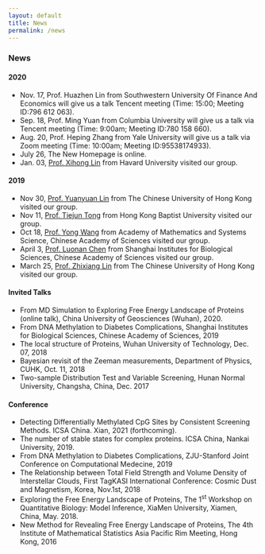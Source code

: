 ```yaml
---
layout: default
title: News
permalink: /news
---
```


### News

#### 2020
- Nov. 17, Prof. Huazhen Lin from Southwestern University Of Finance And Economics will give us a talk Tencent meeting (Time: 15:00; Meeting ID:796 612 063).
- Sep. 18, Prof. Ming Yuan from Columbia University will give us a talk via Tencent meeting (Time: 9:00am; Meeting ID:780 158 660).
- Aug. 20, Prof. Heping Zhang from Yale University will give us a talk via Zoom meeting (Time: 10:00am; Meeting ID:95538174933).
- July 26, The New Homepage is online.
- Jan. 03, [Prof. Xihong Lin](https://content.sph.harvard.edu/xlin/) from Havard University visited our group. 

#### 2019
- Nov 30, [Prof. Yuanyuan Lin](http://www.sta.cuhk.edu.hk/YLin/default.aspx) from The Chinese University of Hong Kong visited our group.
- Nov 11, [Prof. Tiejun Tong](http://www.math.hkbu.edu.hk/~tongt/) from Hong Kong Baptist University visited our group.
- Oct 18, [Prof. Yong Wang](http://wanglab.amss.ac.cn/) from Academy of Mathematics and Systems Science, Chinese Academy of Sciences visited our group.
- April 3, [Prof. Luonan Chen](http://sysbio.sibcb.ac.cn/cb/chenlab/LuonanChen.htm) from Shanghai Institutes for Biological Sciences, Chinese Academy of Sciences visited our group.
- March 25, [Prof. Zhixiang Lin](https://www.sta.cuhk.edu.hk/People/Faculty.aspx?udt_506_param_detail=622) from The Chinese University of Hong Kong visited our group.

#### Invited Talks
- From MD Simulation to Exploring Free Energy Landscape of Proteins (online talk), China University of Geosciences (Wuhan), 2020.
- From DNA Methylation to Diabetes Complications, Shanghai Institutes for Biological Sciences, Chinese Academy of Sciences, 2019
- The local structure of Proteins, Wuhan University of Technology, Dec. 07, 2018
- Bayesian revisit of the  Zeeman measurements,  Department of Physics,  CUHK, Oct. 11,  2018
- Two-sample Distribution Test and Variable Screening, Hunan Normal University, Changsha, China, Dec. 2017

#### Conference 
- Detecting Differentially Methylated CpG Sites by Consistent Screening Methods. ICSA China. Xian, 2021 (forthcoming).
- The number of stable states for complex proteins. ICSA China, Nankai University, 2019.
- From DNA Methylation to Diabetes Complications, ZJU-Stanford Joint Conference on Computational Medecine, 2019
- The Relationship between Total Field Strength and Volume Density of Interstellar Clouds, First TagKASI International Conference: Cosmic Dust and Magnetism, Korea, Nov.1st, 2018
- Exploring the Free Energy Landscape of Proteins, The 1<sup>st</sup> Workshop on Quantitative Biology: Model Inference, XiaMen University, Xiamen, China, May. 2018.
- New Method for Revealing Free Energy Landscape of Proteins, The 4th Institute of Mathematical Statistics Asia Pacific Rim Meeting, Hong Kong, 2016









